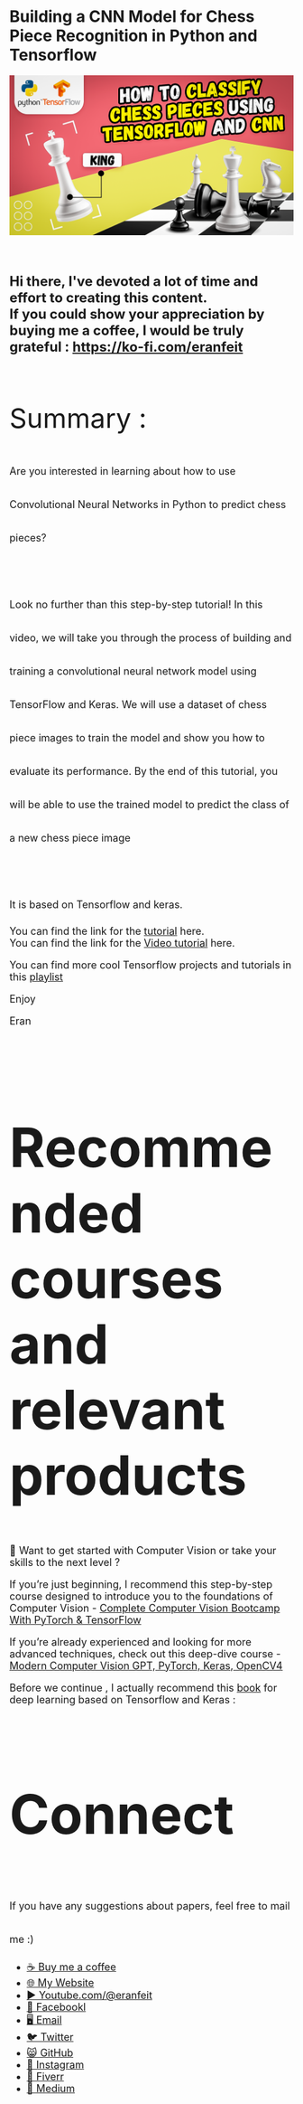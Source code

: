 # Building a CNN Model for Chess Piece Recognition in Python and Tensorflow

<p align="center">
  <img width="800" src="chess.png" "image">
</p>

##
<br/><br/> 
**<font size="5">Hi there,
I've devoted a lot of time and effort to creating this content. <br/> 
If you could show your appreciation by buying me a coffee, I would be truly grateful : https://ko-fi.com/eranfeit**

<br/><br/>
<font size= "7" >
Summary : <br/>

<font size= "4" >
Are you interested in learning about how to use Convolutional Neural Networks in Python to predict chess pieces? 
<br/><br/> 
Look no further than this step-by-step tutorial! In this video, we will take you through the process of building and training a convolutional neural network model using TensorFlow and Keras. We will use a dataset of chess piece images to train the model and show you how to evaluate its performance. By the end of this tutorial, you will be able to use the trained model to predict the class of a new chess piece image
<br/><br/> 
It is based on Tensorflow and keras.

You can find the link for the [tutorial](https://eranfeit.net/building-a-cnn-model-for-chess-piece-recognition-in-python-and-tensorflow/) here.  
You can find the link for the [Video tutorial](https://youtu.be/Y2MkEuZ3AEw) here. 

You can find more cool Tensorflow projects and tutorials in this [playlist](https://youtube.com/playlist?list=PLdkryDe59y4Ze9_12JhWu3cs-lOGYwYeD)

Enjoy

Eran
<br/><br/> 

</font>

# Recommended courses and relevant products 
<font size= "4" >

🚀 Want to get started with Computer Vision or take your skills to the next level ? 

If you’re just beginning, I recommend this step-by-step course designed to introduce you to the foundations of Computer Vision - [Complete Computer Vision Bootcamp With PyTorch & TensorFlow](https://trk.udemy.com/9LoE7E) 

If you’re already experienced and looking for more advanced techniques, check out this deep-dive course - [Modern Computer Vision GPT, PyTorch, Keras, OpenCV4](https://trk.udemy.com/EEDyMD)

Before we continue , I actually recommend this [book](https://amzn.to/3STWZ2N) for deep learning based on Tensorflow and Keras : 



</font>

# Connect

<font size= "4" >
If you have any suggestions about papers, feel free to mail me :)

- [☕ Buy me a coffee](https://ko-fi.com/eranfeit)
- [🌐 My Website](https://eranfeit.net)
- [▶️ Youtube.com/@eranfeit](https://www.youtube.com/channel/UCTiWJJhaH6BviSWKLJUM9sg)
- [🐙 Facebookl](https://www.facebook.com/groups/3080601358933585)
- [🖥️ Email](mailto:feitgemel@gmail.com)
- [🐦 Twitter](https://twitter.com/eran_feit )
- [😸 GitHub](https://github.com/feitgemel)
- [📸 Instagram](https://www.instagram.com/eran_feit/)
- [🤝 Fiverr ](https://www.fiverr.com/s/mB3Pbb)
- [📝 Medium ](https://medium.com/@feitgemel)


</font>

